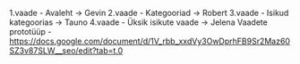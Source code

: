 1.vaade - Avaleht -> Gevin
2.vaade - Kategooriad -> Robert
3.vaade - Isikud kategoorias -> Tauno
4.vaade - Üksik isikute vaade -> Jelena
Vaadete prototüüp - https://docs.google.com/document/d/1V_rbb_xxdVy3OwDprhFB9Sr2Maz60SZ3v87SLW__seo/edit?tab=t.0
